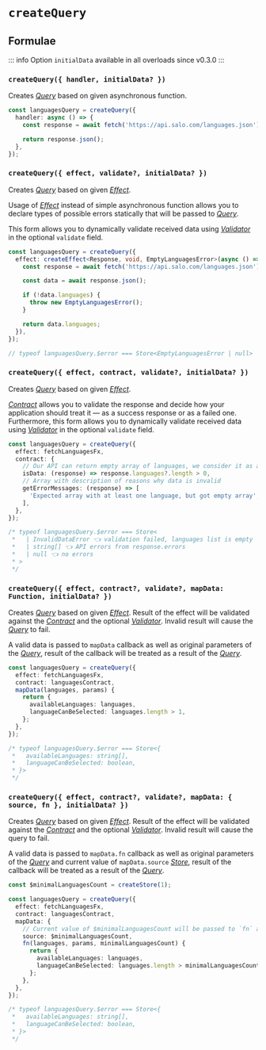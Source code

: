 # `createQuery`

## Formulae

::: info
Option `initialData` available in all overloads since v0.3.0
:::

### `createQuery({ handler, initialData? })`

Creates [_Query_](/api/primitives/query) based on given asynchronous function.

```ts
const languagesQuery = createQuery({
  handler: async () => {
    const response = await fetch('https://api.salo.com/languages.json');

    return response.json();
  },
});
```

### `createQuery({ effect, validate?, initialData? })`

Creates [_Query_](/api/primitives/query) based on given [_Effect_](https://effector.dev/docs/api/effector/effect).

Usage of [_Effect_](https://effector.dev/docs/api/effector/effect) instead of simple asynchronous function allows you to declare types of possible errors statically that will be passed to [_Query_](/api/primitives/query).

This form allows you to dynamically validate received data using [_Validator_](/api/primitives/validator) in the optional `validate` field.

```ts
const languagesQuery = createQuery({
  effect: createEffect<Response, void, EmptyLanguagesError>(async () => {
    const response = await fetch('https://api.salo.com/languages.json');

    const data = await response.json();

    if (!data.languages) {
      throw new EmptyLanguagesError();
    }

    return data.languages;
  }),
});

// typeof languagesQuery.$error === Store<EmptyLanguagesError | null>
```

### `createQuery({ effect, contract, validate?, initialData? })`

Creates [_Query_](/api/primitives/query) based on given [_Effect_](https://effector.dev/docs/api/effector/effect).

[_Contract_](../primitives/contract) allows you to validate the response and decide how your application should treat it — as a success response or as a failed one. Furthermore, this form allows you to dynamically validate received data using [_Validator_](/api/primitives/validator) in the optional `validate` field.

```ts
const languagesQuery = createQuery({
  effect: fetchLanguagesFx,
  contract: {
    // Our API can return empty array of languages, we consider it as an invalid data
    isData: (response) => response.languages?.length > 0,
    // Array with description of reasons why data is invalid
    getErrorMessages: (response) => [
      'Expected array with at least one language, but got empty array',
    ],
  },
});

/* typeof languagesQuery.$error === Store<
 *   | InvalidDataError 👈 validation failed, languages list is empty
 *   | string[] 👈 API errors from response.errors
 *   | null 👈 no errors
 * >
 */
```

### `createQuery({ effect, contract?, validate?, mapData: Function, initialData? })`

Creates [_Query_](/api/primitives/query) based on given [_Effect_](https://effector.dev/docs/api/effector/effect). Result of the effect will be validated against the [_Contract_](/api/primitives/contract) and the optional [_Validator_](/api/primitives/validator). Invalid result will cause the [_Query_](/api/primitives/query) to fail.

A valid data is passed to `mapData` callback as well as original parameters of the [_Query_](/api/primitives/query), result of the callback will be treated as a result of the [_Query_](/api/primitives/query).

```ts
const languagesQuery = createQuery({
  effect: fetchLanguagesFx,
  contract: languagesContract,
  mapData(languages, params) {
    return {
      availableLanguages: languages,
      languageCanBeSelected: languages.length > 1,
    };
  },
});

/* typeof languagesQuery.$error === Store<{
 *   availableLanguages: string[],
 *   languageCanBeSelected: boolean,
 * }>
 */
```

### `createQuery({ effect, contract?, validate?, mapData: { source, fn }, initialData? })`

Creates [_Query_](/api/primitives/query) based on given [_Effect_](https://effector.dev/docs/api/effector/effect). Result of the effect will be validated against the [_Contract_](/api/primitives/contract) and the optional [_Validator_](/api/primitives/validator). Invalid result will cause the query to fail.

A valid data is passed to `mapData.fn` callback as well as original parameters of the [_Query_](/api/primitives/query) and current value of `mapData.source` [_Store_](https://effector.dev/docs/api/effector/store), result of the callback will be treated as a result of the [_Query_](/api/primitives/query).

```ts
const $minimalLanguagesCount = createStore(1);

const languagesQuery = createQuery({
  effect: fetchLanguagesFx,
  contract: languagesContract,
  mapData: {
    // Current value of $minimalLanguagesCount will be passed to `fn` as a third argument
    source: $minimalLanguagesCount,
    fn(languages, params, minimalLanguagesCount) {
      return {
        availableLanguages: languages,
        languageCanBeSelected: languages.length > minimalLanguagesCount,
      };
    },
  },
});

/* typeof languagesQuery.$error === Store<{
 *   availableLanguages: string[],
 *   languageCanBeSelected: boolean,
 * }>
 */
```
